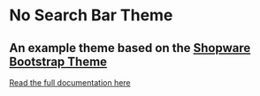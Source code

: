 # No Search Bar Theme

## An example theme based on the [Shopware Bootstrap Theme](https://github.com/conexco/shopware-bootstrap-theme)

[Read the full documentation here](https://www.bootstrap.de/docs/getting-started/first-steps.html)
